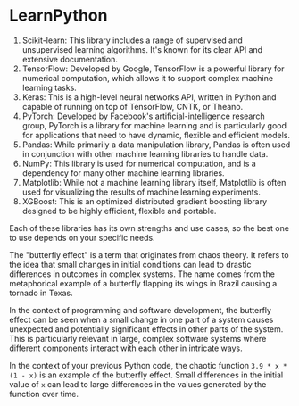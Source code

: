 
# LearnPython

1. Scikit-learn: This library includes a range of supervised and unsupervised learning algorithms. It's known for its clear API and extensive documentation.
2. TensorFlow: Developed by Google, TensorFlow is a powerful library for numerical computation, which allows it to support complex machine learning tasks.
3. Keras: This is a high-level neural networks API, written in Python and capable of running on top of TensorFlow, CNTK, or Theano.
4. PyTorch: Developed by Facebook's artificial-intelligence research group, PyTorch is a library for machine learning and is particularly good for applications that need to have dynamic, flexible and efficient models.
5. Pandas: While primarily a data manipulation library, Pandas is often used in conjunction with other machine learning libraries to handle data.
6. NumPy: This library is used for numerical computation, and is a dependency for many other machine learning libraries.
7. Matplotlib: While not a machine learning library itself, Matplotlib is often used for visualizing the results of machine learning experiments.
8. XGBoost: This is an optimized distributed gradient boosting library designed to be highly efficient, flexible and portable.

Each of these libraries has its own strengths and use cases, so the best one to use depends on your specific needs.

The "butterfly effect" is a term that originates from chaos theory. It refers to the idea that small changes in initial conditions can lead to drastic differences in outcomes in complex systems. The name comes from the metaphorical example of a butterfly flapping its wings in Brazil causing a tornado in Texas.

In the context of programming and software development, the butterfly effect can be seen when a small change in one part of a system causes unexpected and potentially significant effects in other parts of the system. This is particularly relevant in large, complex software systems where different components interact with each other in intricate ways.

In the context of your previous Python code, the chaotic function `3.9 * x * (1 - x)` is an example of the butterfly effect. Small differences in the initial value of `x` can lead to large differences in the values generated by the function over time.
